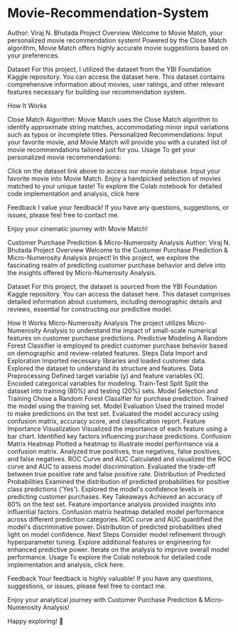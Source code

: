 # Movie-Recommendation-System
Author: Viraj N. Bhutada
Project Overview
Welcome to Movie Match, your personalized movie recommendation system! Powered by the Close Match algorithm, Movie Match offers highly accurate movie suggestions based on your preferences.

Dataset
For this project, I utilized the dataset from the YBI Foundation Kaggle repository. You can access the dataset here. This dataset contains comprehensive information about movies, user ratings, and other relevant features necessary for building our recommendation system.

How It Works

Close Match Algorithm: Movie Match uses the Close Match algorithm to identify approximate string matches, accommodating minor input variations such as typos or incomplete titles.
Personalized Recommendations: Input your favorite movie, and Movie Match will provide you with a curated list of movie recommendations tailored just for you.
Usage
To get your personalized movie recommendations:

Click on the dataset link above to access our movie database.
Input your favorite movie into Movie Match.
Enjoy a handpicked selection of movies matched to your unique taste!
To explore the Colab notebook for detailed code implementation and analysis, click here

Feedback
I value your feedback! If you have any questions, suggestions, or issues, please feel free to contact me.

Enjoy your cinematic journey with Movie Match!

Customer Purchase Prediction & Micro-Numerosity Analysis
Author: Viraj N. Bhutada
Project Overview
Welcome to the Customer Purchase Prediction & Micro-Numerosity Analysis project! In this project, we explore the fascinating realm of predicting customer purchase behavior and delve into the insights offered by Micro-Numerosity Analysis.

Dataset
For this project, the dataset is sourced from the YBI Foundation Kaggle repository. You can access the dataset here. This dataset comprises detailed information about customers, including demographic details and reviews, essential for constructing our predictive model.

How It Works
Micro-Numerosity Analysis
The project utilizes Micro-Numerosity Analysis to understand the impact of small-scale numerical features on customer purchase predictions.
Predictive Modeling
A Random Forest Classifier is employed to predict customer purchase behavior based on demographic and review-related features.
Steps
Data Import and Exploration
Imported necessary libraries and loaded customer data.
Explored the dataset to understand its structure and features.
Data Preprocessing
Defined target variable (y) and feature variables (X).
Encoded categorical variables for modeling.
Train-Test Split
Split the dataset into training (80%) and testing (20%) sets.
Model Selection and Training
Chose a Random Forest Classifier for purchase prediction.
Trained the model using the training set.
Model Evaluation
Used the trained model to make predictions on the test set.
Evaluated the model accuracy using confusion matrix, accuracy score, and classification report.
Feature Importance Visualization
Visualized the importance of each feature using a bar chart.
Identified key factors influencing purchase predictions.
Confusion Matrix Heatmap
Plotted a heatmap to illustrate model performance via a confusion matrix.
Analyzed true positives, true negatives, false positives, and false negatives.
ROC Curve and AUC
Calculated and visualized the ROC curve and AUC to assess model discrimination.
Evaluated the trade-off between true positive rate and false positive rate.
Distribution of Predicted Probabilities
Examined the distribution of predicted probabilities for positive class predictions ('Yes').
Explored the model's confidence levels in predicting customer purchases.
Key Takeaways
Achieved an accuracy of 60% on the test set.
Feature importance analysis provided insights into influential factors.
Confusion matrix heatmap detailed model performance across different prediction categories.
ROC curve and AUC quantified the model's discriminative power.
Distribution of predicted probabilities shed light on model confidence.
Next Steps
Consider model refinement through hyperparameter tuning.
Explore additional features or engineering for enhanced predictive power.
Iterate on the analysis to improve overall model performance.
Usage
To explore the Colab notebook for detailed code implementation and analysis, click here.

Feedback
Your feedback is highly valuable! If you have any questions, suggestions, or issues, please feel free to contact me.

Enjoy your analytical journey with Customer Purchase Prediction & Micro-Numerosity Analysis!

Happy exploring! 🚀
